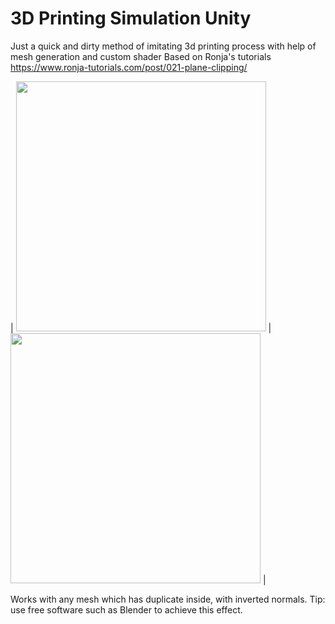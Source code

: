 # 3D Printing Simulation Unity

Just a quick and dirty method of imitating 3d printing process with help of mesh generation and custom shader
Based on Ronja's tutorials https://www.ronja-tutorials.com/post/021-plane-clipping/

| <img src="https://user-images.githubusercontent.com/97985323/152024443-90f6a23e-9a2f-4184-af5c-25b192ec7568.png" width="400" /> |
<img src="https://user-images.githubusercontent.com/97985323/152024461-b30ec987-6be9-4e26-a19c-0d96d2359374.png" width="400" /> |

Works with any mesh which has duplicate inside, with inverted normals. Tip: use free software such as Blender to achieve this effect.

